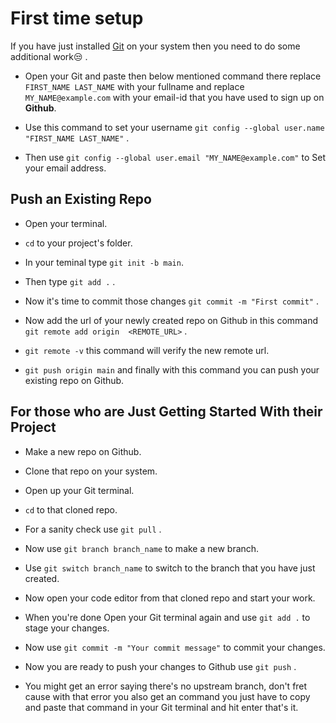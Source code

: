 # First time setup

If you have just installed [Git](https://git-scm.com/) on your system then you need to do some additional work😒 .

* Open your Git and paste then below mentioned command there replace `FIRST_NAME LAST_NAME` with your fullname and replace `MY_NAME@example.com` with your email-id that you have used to sign up on **Github**.

* Use this command to set your username `git config --global user.name "FIRST_NAME LAST_NAME"` .

* Then use `git config --global user.email "MY_NAME@example.com"` to Set your email address.

## Push an Existing Repo

* Open your terminal.

* `cd` to your project's folder.

* In your teminal type `git init -b main`.

* Then type `git add .` .

* Now it's time to commit those changes `git commit -m "First commit"` .

* Now add the url of your newly created repo on Github in this command `git remote add origin  <REMOTE_URL>` .

* `git remote -v` this command will verify the new remote url.

* `git push origin main` and finally with this command you can push your existing repo on Github.

## For those who are Just Getting Started With their Project

* Make a new repo on Github.

* Clone that repo on your system.

* Open up your Git terminal.

* `cd` to that cloned repo.

* For a sanity check use `git pull` .

* Now use `git branch branch_name` to make a new branch.

* Use `git switch branch_name` to switch to the branch that you have just created.

* Now open your code editor from that cloned repo and start your work.

* When you're done Open your Git terminal again and use `git add .` to stage your changes.

* Now use `git commit -m "Your commit message"` to commit your changes.

* Now you are ready to push your changes to Github use
`git push` .

* You might get an error saying there's no upstream branch, don't fret cause with that error you also get an command you just have to copy and paste that command in your Git terminal and hit enter that's it.
